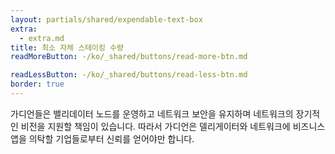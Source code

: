 ```yaml
---
layout: partials/shared/expendable-text-box
extra:
  - extra.md
title: 최소 자체 스테이킹 수량
readMoreButton: -/ko/_shared/buttons/read-more-btn.md

readLessButton: -/ko/_shared/buttons/read-less-btn.md
border: true
---
```


가디언들은 밸리데이터 노드를 운영하고 네트워크 보안을 유지하며 네트워크의 장기적인 비전을 지원할 책임이 있습니다. 따라서 가디언은 델리게이터와 네트워크에 비즈니스 앱을 의탁할 기업들로부터 신뢰를 얻어야만 합니다.
